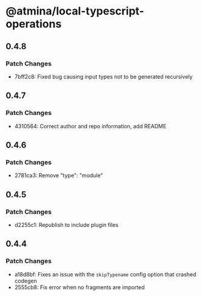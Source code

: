 # @atmina/local-typescript-operations

## 0.4.8

### Patch Changes

- 7bff2c8: Fixed bug causing input types not to be generated recursively

## 0.4.7

### Patch Changes

- 4310564: Correct author and repo information, add README

## 0.4.6

### Patch Changes

- 2781ca3: Remove "type": "module"

## 0.4.5

### Patch Changes

- d2255c1: Republish to include plugin files

## 0.4.4

### Patch Changes

- a18d8bf: Fixes an issue with the `skipTypename` config option that crashed codegen
- 2555cb8: Fix error when no fragments are imported

